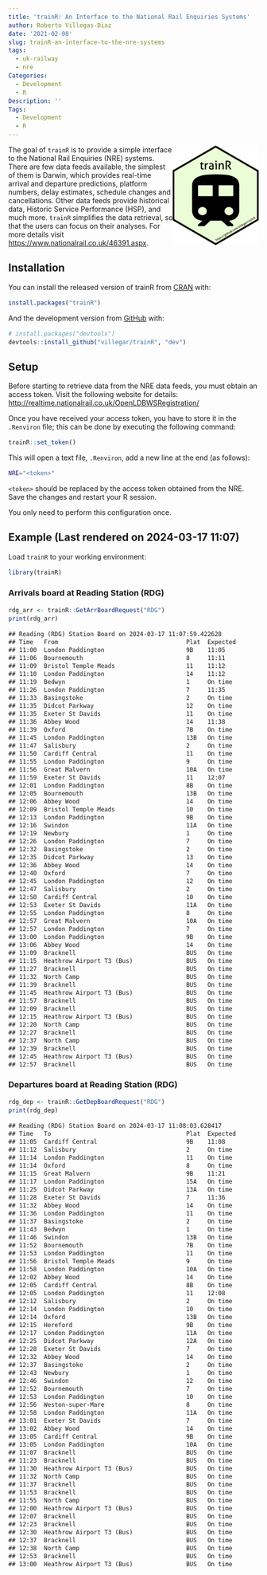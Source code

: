 ```yaml
---
title: 'trainR: An Interface to the National Rail Enquiries Systems'
author: Roberto Villegas-Diaz
date: '2021-02-08'
slug: trainR-an-interface-to-the-nre-systems
tags:
  - uk-railway
  - nre
Categories:
  - Development
  - R
Description: ''
Tags:
  - Development
  - R
---
```


<img src="https://raw.githubusercontent.com/villegar/trainR/main/inst/images/logo.png" alt="logo" align="right" height=200px/>

The goal of `trainR` is to provide a simple interface to the 
National Rail Enquiries (NRE) systems. There are few data feeds 
available, the simplest of them is Darwin, which provides real-time 
arrival and departure predictions, platform numbers, delay estimates, 
schedule changes and cancellations. Other data feeds provide historical 
data, Historic Service Performance (HSP), and much more. `trainR` 
simplifies the data retrieval, so that the users can focus on their 
analyses. For more details visit 
https://www.nationalrail.co.uk/46391.aspx.

## Installation

You can install the released version of trainR from [CRAN](https://CRAN.R-project.org) with:

``` r
install.packages("trainR")
```

And the development version from [GitHub](https://github.com/) with:

``` r
# install.packages("devtools")
devtools::install_github("villegar/trainR", "dev")
```

## Setup
Before starting to retrieve data from the NRE data feeds, you must obtain an access token. 
Visit the following website for details: http://realtime.nationalrail.co.uk/OpenLDBWSRegistration/

Once you have received your access token, you have to store it in the `.Renviron` file; this can be 
done by executing the following command:


```r
trainR::set_token()
```

This will open a text file, `.Renviron`, add a new line at the end (as follows):

```bash
NRE="<token>"
```

`<token>` should be replaced by the access token obtained from the NRE. Save the changes and restart 
your R session.

You only need to perform this configuration once.

## Example (Last rendered on 2024-03-17 11:07)

Load `trainR` to your working environment:

```r
library(trainR)
```

### Arrivals board at Reading Station (RDG)


```r
rdg_arr <- trainR::GetArrBoardRequest("RDG")
print(rdg_arr)
```

```
## Reading (RDG) Station Board on 2024-03-17 11:07:59.422628
## Time   From                                    Plat  Expected
## 11:00  London Paddington                       9B    11:05
## 11:06  Bournemouth                             8     11:11
## 11:09  Bristol Temple Meads                    11    11:12
## 11:10  London Paddington                       14    11:12
## 11:19  Bedwyn                                  1     On time
## 11:26  London Paddington                       7     11:35
## 11:33  Basingstoke                             2     On time
## 11:35  Didcot Parkway                          12    On time
## 11:35  Exeter St Davids                        11    On time
## 11:36  Abbey Wood                              14    11:38
## 11:39  Oxford                                  7B    On time
## 11:45  London Paddington                       13B   On time
## 11:47  Salisbury                               2     On time
## 11:50  Cardiff Central                         11    On time
## 11:55  London Paddington                       9     On time
## 11:56  Great Malvern                           10A   On time
## 11:59  Exeter St Davids                        11    12:07
## 12:01  London Paddington                       8B    On time
## 12:05  Bournemouth                             13B   On time
## 12:06  Abbey Wood                              14    On time
## 12:09  Bristol Temple Meads                    10    On time
## 12:13  London Paddington                       9B    On time
## 12:16  Swindon                                 11A   On time
## 12:19  Newbury                                 1     On time
## 12:26  London Paddington                       7     On time
## 12:32  Basingstoke                             2     On time
## 12:35  Didcot Parkway                          13    On time
## 12:36  Abbey Wood                              14    On time
## 12:40  Oxford                                  7     On time
## 12:45  London Paddington                       12    On time
## 12:47  Salisbury                               2     On time
## 12:50  Cardiff Central                         10    On time
## 12:53  Exeter St Davids                        11A   On time
## 12:55  London Paddington                       8     On time
## 12:57  Great Malvern                           10A   On time
## 12:57  London Paddington                       7     On time
## 13:00  London Paddington                       9B    On time
## 13:06  Abbey Wood                              14    On time
## 11:09  Bracknell                               BUS   On time
## 11:15  Heathrow Airport T3 (Bus)               BUS   On time
## 11:27  Bracknell                               BUS   On time
## 11:32  North Camp                              BUS   On time
## 11:39  Bracknell                               BUS   On time
## 11:45  Heathrow Airport T3 (Bus)               BUS   On time
## 11:57  Bracknell                               BUS   On time
## 12:09  Bracknell                               BUS   On time
## 12:15  Heathrow Airport T3 (Bus)               BUS   On time
## 12:20  North Camp                              BUS   On time
## 12:27  Bracknell                               BUS   On time
## 12:37  North Camp                              BUS   On time
## 12:39  Bracknell                               BUS   On time
## 12:45  Heathrow Airport T3 (Bus)               BUS   On time
## 12:57  Bracknell                               BUS   On time
```

### Departures board at Reading Station (RDG)


```r
rdg_dep <- trainR::GetDepBoardRequest("RDG")
print(rdg_dep)
```

```
## Reading (RDG) Station Board on 2024-03-17 11:08:03.628417
## Time   To                                      Plat  Expected
## 11:05  Cardiff Central                         9B    11:08
## 11:12  Salisbury                               2     On time
## 11:14  London Paddington                       11    On time
## 11:14  Oxford                                  8     On time
## 11:15  Great Malvern                           9B    11:21
## 11:17  London Paddington                       15A   On time
## 11:25  Didcot Parkway                          13A   On time
## 11:28  Exeter St Davids                        7     11:36
## 11:32  Abbey Wood                              14    On time
## 11:36  London Paddington                       11    On time
## 11:37  Basingstoke                             2     On time
## 11:43  Bedwyn                                  1     On time
## 11:46  Swindon                                 13B   On time
## 11:52  Bournemouth                             7B    On time
## 11:53  London Paddington                       11    On time
## 11:56  Bristol Temple Meads                    9     On time
## 11:58  London Paddington                       10A   On time
## 12:02  Abbey Wood                              14    On time
## 12:05  Cardiff Central                         8B    On time
## 12:05  London Paddington                       11    12:08
## 12:12  Salisbury                               2     On time
## 12:14  London Paddington                       10    On time
## 12:14  Oxford                                  13B   On time
## 12:15  Hereford                                9B    On time
## 12:17  London Paddington                       11A   On time
## 12:25  Didcot Parkway                          12A   On time
## 12:28  Exeter St Davids                        7     On time
## 12:32  Abbey Wood                              14    On time
## 12:37  Basingstoke                             2     On time
## 12:43  Newbury                                 1     On time
## 12:46  Swindon                                 12    On time
## 12:52  Bournemouth                             7     On time
## 12:53  London Paddington                       10    On time
## 12:56  Weston-super-Mare                       8     On time
## 12:58  London Paddington                       11A   On time
## 13:01  Exeter St Davids                        7     On time
## 13:02  Abbey Wood                              14    On time
## 13:05  Cardiff Central                         9B    On time
## 13:05  London Paddington                       10A   On time
## 11:07  Bracknell                               BUS   On time
## 11:23  Bracknell                               BUS   On time
## 11:30  Heathrow Airport T3 (Bus)               BUS   On time
## 11:32  North Camp                              BUS   On time
## 11:37  Bracknell                               BUS   On time
## 11:53  Bracknell                               BUS   On time
## 11:55  North Camp                              BUS   On time
## 12:00  Heathrow Airport T3 (Bus)               BUS   On time
## 12:07  Bracknell                               BUS   On time
## 12:23  Bracknell                               BUS   On time
## 12:30  Heathrow Airport T3 (Bus)               BUS   On time
## 12:37  Bracknell                               BUS   On time
## 12:38  North Camp                              BUS   On time
## 12:53  Bracknell                               BUS   On time
## 13:00  Heathrow Airport T3 (Bus)               BUS   On time
```
